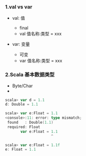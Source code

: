 ### 1.val vs var

- val: 值
    - final
    - val 值名称:类型 = xxx

- var: 变量
    - 可变
    - var 值名称:类型 = xxx
    
    
### 2.Scala 基本数据类型

- Byte/Char
- 

```scala
scala> var d = 1.1
d: Double = 1.1

scala> var e:Float = 1.1
<console>:11: error: type mismatch;
 found   : Double(1.1)
 required: Float
       var e:Float = 1.1
                     ^

scala> var e:Float = 1.1f
e: Float = 1.1

```

